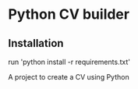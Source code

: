 # Python CV builder

## Installation
run 'python install -r requirements.txt'

A project to create a CV using Python
